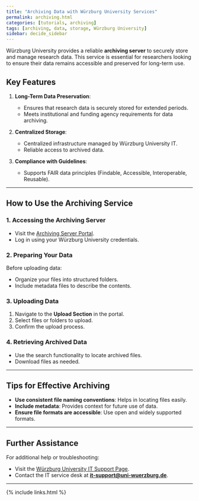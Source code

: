 ```yaml
---
title: "Archiving Data with Würzburg University Services"
permalink: archiving.html
categories: [tutorials, archiving]
tags: [archiving, data, storage, Würzburg University]
sidebar: decide_sidebar
---
```


Würzburg University provides a reliable **archiving server** to securely store and manage research data. This service is essential for researchers looking to ensure their data remains accessible and preserved for long-term use.

## **Key Features**
1. **Long-Term Data Preservation**:
   - Ensures that research data is securely stored for extended periods.
   - Meets institutional and funding agency requirements for data archiving.

2. **Centralized Storage**:
   - Centralized infrastructure managed by Würzburg University IT.
   - Reliable access to archived data.

3. **Compliance with Guidelines**:
   - Supports FAIR data principles (Findable, Accessible, Interoperable, Reusable).

---

## **How to Use the Archiving Service**

### **1. Accessing the Archiving Server**
- Visit the [Archiving Server Portal](https://www.rz.uni-wuerzburg.de/dienste/rzserver/svb/archivserver/).
- Log in using your Würzburg University credentials.

### **2. Preparing Your Data**
Before uploading data:
- Organize your files into structured folders.
- Include metadata files to describe the contents.

### **3. Uploading Data**
1. Navigate to the **Upload Section** in the portal.
2. Select files or folders to upload.
3. Confirm the upload process.

### **4. Retrieving Archived Data**
- Use the search functionality to locate archived files.
- Download files as needed.

---

## **Tips for Effective Archiving**
- **Use consistent file naming conventions**: Helps in locating files easily.
- **Include metadata**: Provides context for future use of data.
- **Ensure file formats are accessible**: Use open and widely supported formats.

---

## **Further Assistance**
For additional help or troubleshooting:
- Visit the [Würzburg University IT Support Page](https://www.rz.uni-wuerzburg.de/).
- Contact the IT service desk at **it-support@uni-wuerzburg.de**.

---

{% include links.html %}
